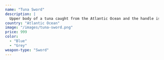 ```yaml
---
name: "Tuna Sword"
description: |
  Upper body of a tuna caught from the Atlantic Ocean and the handle is made from steel.
country: "Atlantic Ocean"
image: "/images/tuna-sword.png"
price: 999
color:
  - "Blue"
  - "Grey"
weapon-type: "Sword"
---
```

